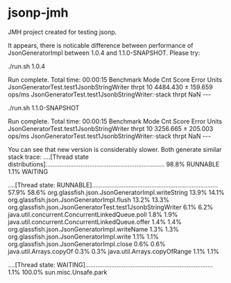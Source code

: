 # jsonp-jmh

JMH project created for testing jsonp.

It appears, there is noticable difference between performance of JsonGeneratorImpl between 1.0.4 and 1.1.0-SNAPSHOT.
Please try:

./run.sh 1.0.4

Run complete. Total time: 00:00:15
Benchmark                                         Mode  Cnt     Score     Error   Units
JsonGeneratorTest.test1JsonbStringWriter         thrpt   10  4484.430 ± 159.659  ops/ms
JsonGeneratorTest.test1JsonbStringWriter:·stack  thrpt            NaN               ---



./run.sh 1.1.0-SNAPSHOT

Run complete. Total time: 00:00:15
Benchmark                                         Mode  Cnt     Score     Error   Units
JsonGeneratorTest.test1JsonbStringWriter         thrpt   10  3256.665 ± 205.003  ops/ms
JsonGeneratorTest.test1JsonbStringWriter:·stack  thrpt            NaN               ---

You can see that new version is considerably slower.
Both generate similar stack trace:
....[Thread state distributions]....................................................................
 98.8%         RUNNABLE
  1.1%         WAITING

....[Thread state: RUNNABLE]........................................................................
 57.9%  58.6% org.glassfish.json.JsonGeneratorImpl.writeString
 13.9%  14.1% org.glassfish.json.JsonGeneratorImpl.flush
 13.2%  13.3% org.glassfish.json.JsonGeneratorTest.test1JsonbStringWriter
  6.1%   6.2% java.util.concurrent.ConcurrentLinkedQueue.poll
  1.8%   1.9% java.util.concurrent.ConcurrentLinkedQueue.offer
  1.4%   1.4% org.glassfish.json.JsonGeneratorImpl.writeName
  1.3%   1.3% org.glassfish.json.JsonGeneratorImpl.write
  1.1%   1.1% org.glassfish.json.JsonGeneratorImpl.close
  0.6%   0.6% java.util.Arrays.copyOf
  0.3%   0.3% java.util.Arrays.copyOfRange
  1.1%   1.1% <other>

....[Thread state: WAITING].........................................................................
  1.1% 100.0% sun.misc.Unsafe.park
